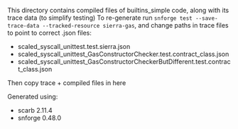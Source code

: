 This directory contains compiled files of builtins_simple code, along with its trace data (to simplify testing)
To re-generate run `snforge test --save-trace-data --tracked-resource sierra-gas`, and change paths in trace files to point to correct .json files:
- scaled_syscall_unittest.test.sierra.json
- scaled_syscall_unittest_GasConstructorChecker.test.contract_class.json
- scaled_syscall_unittest_GasConstructorCheckerButDifferent.test.contract_class.json

Then copy trace + compiled files in here

Generated using:
- scarb 2.11.4
- snforge 0.48.0

